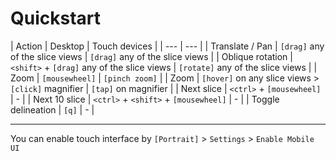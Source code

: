 # Quickstart


| Action | Desktop | Touch devices |
| --- | --- |
| Translate / Pan | `[drag]` any of the slice views | `[drag]` any of the slice views |
| Oblique rotation | `<shift>` + `[drag]` any of the slice views | `[rotate]` any of the slice views |
| Zoom | `[mousewheel]` | `[pinch zoom]` |
| Zoom | `[hover]` on any slice views > `[click]` magnifier | `[tap]` on magnifier |
| Next slice | `<ctrl>` + `[mousewheel]` | - |
| Next 10 slice | `<ctrl>` + `<shift>` + `[mousewheel]` | - |
| Toggle delineation | `[q]` | - |

---


You can enable touch interface by `[Portrait]` > `Settings` > `Enable Mobile UI`